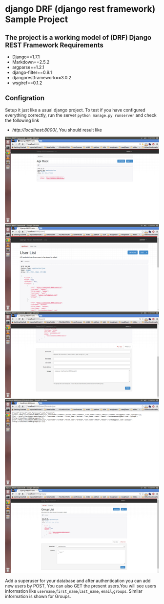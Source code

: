 django DRF (django rest framework) Sample Project
================

The project is a working model of (DRF) Django REST Framework 
Requirements
------------
* Django==1.7.1
* Markdown==2.5.2
* argparse==1.2.1
* django-filter==0.9.1
* djangorestframework==3.0.2
* wsgiref==0.1.2

Configration
------------
Setup it just like a usual django project.
To test if you have configured everything correctly, run the server `python manage.py runserver` and check the following link

* *http://localhost:8000/*, You should result like

![Sample output Image deals](https://raw.githubusercontent.com/Aameer/djangodrfsample/master/quickstart/static/img/main.png)
![Sample output Image deals](https://raw.githubusercontent.com/Aameer/djangodrfsample/master/quickstart/static/img/user1.png)
![Sample output Image deals](https://raw.githubusercontent.com/Aameer/djangodrfsample/master/quickstart/static/img/user2.png)
![Sample output Image deals](https://raw.githubusercontent.com/Aameer/djangodrfsample/master/quickstart/static/img/json.png)
![Sample output Image deals](https://raw.githubusercontent.com/Aameer/djangodrfsample/master/quickstart/static/img/group.png)


Add a superuser for your database and after authentication you can add new users by POST, You can also GET the present users.You will see users information like `username`,`first_name`,`last_name`, `email`,`groups`. Similar information is shown for Groups. 

